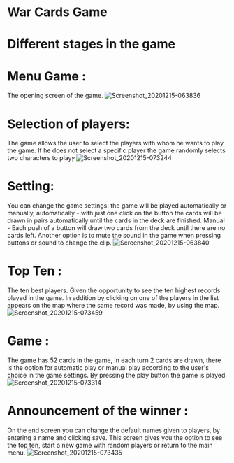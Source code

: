 # War Cards Game


# Different stages in the game

# Menu Game : 
The opening screen of the game.
![Screenshot_20201215-063836](https://user-images.githubusercontent.com/65177459/102215962-1eca3a00-3ee3-11eb-973d-f02dc46f014d.jpg)

# Selection of players:
The game allows the user to select the players with whom he wants to play the game. If he does not select a specific player the game randomly selects two characters to playץ
![Screenshot_20201215-073244](https://user-images.githubusercontent.com/65177459/102215937-183bc280-3ee3-11eb-8ddf-d6c9315c5910.jpg)

# Setting:
You can change the game settings: the game will be played automatically or manually, automatically - with just one click on the button the cards will be drawn in pairs automatically until the cards in the deck are finished.
Manual - Each push of a button will draw two cards from the deck until there are no cards left.
Another option is to mute the sound in the game when pressing buttons or sound to change the clip.
![Screenshot_20201215-063840](https://user-images.githubusercontent.com/65177459/102215942-196cef80-3ee3-11eb-9b72-2cde41ec8d7d.jpg)

# Top Ten :
The ten best players. Given the opportunity to see the ten highest records played in the game. In addition by clicking on one of the players in the list appears on the map where the same record was made, by using the map.
![Screenshot_20201215-073459](https://user-images.githubusercontent.com/65177459/102215956-1c67e000-3ee3-11eb-9751-ee35f4a37eff.jpg)

# Game : 
The game has 52 cards in the game, in each turn 2 cards are drawn, there is the option for automatic play or manual play according to the user's choice in the game settings. By pressing the play button the game is played.
![Screenshot_20201215-073314](https://user-images.githubusercontent.com/65177459/102215906-0fe38780-3ee3-11eb-82f0-bd1010849301.jpg)

# Announcement of the winner :
On the end screen you can change the default names given to players, by entering a name and clicking save. This screen gives you the option to see the top ten, start a new game with random players or return to the main menu.
![Screenshot_20201215-073435](https://user-images.githubusercontent.com/65177459/102215951-1b36b300-3ee3-11eb-8a5b-2fb6190df70e.jpg)


